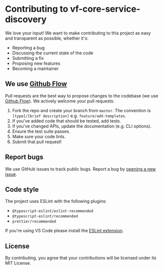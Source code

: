 # Contributing to vf-core-service-discovery

We love your input! We want to make contributing to this project as easy and transparent as possible, whether it's:

- Reporting a bug
- Discussing the current state of the code
- Submitting a fix
- Proposing new features
- Becoming a maintainer

## We use [Github Flow](https://guides.github.com/introduction/flow/index.html)

Pull requests are the best way to propose changes to the codebase (we use [Github Flow](https://guides.github.com/introduction/flow/index.html)). We actively welcome your pull requests:

1. Fork the repo and create your branch from `master`. The convention is `[type]/[brief description]` e.g. `feature/add-templates`.
2. If you've added code that should be tested, add tests.
3. If you've changed APIs, update the documentation (e.g. CLI options).
4. Ensure the test suite passes.
5. Make sure your code lints.
6. Submit that pull request!

## Report bugs

We use GitHub issues to track public bugs. Report a bug by [opening a new issue](https://github.com/oss6/vf-core-service-discovery/issues).

## Code style

The project uses ESLint with the following plugins:

- `@typescript-eslint/eslint-recommended`
- `@typescript-eslint/recommended`
- `prettier/recommended`

If you're using VS Code please install the [ESLint extension](https://marketplace.visualstudio.com/items?itemName=dbaeumer.vscode-eslint).

## License

By contributing, you agree that your contributions will be licensed under its MIT License.
